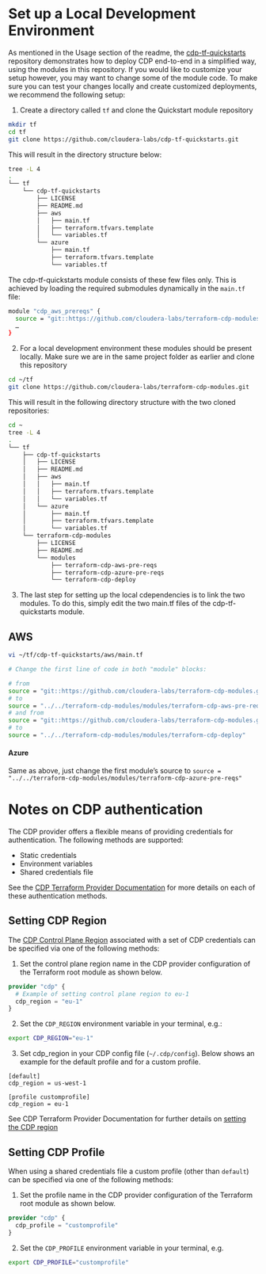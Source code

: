 # Set up a Local Development Environment

As mentioned in the Usage section of the readme, the [cdp-tf-quickstarts](https://github.com/cloudera-labs/cdp-tf-quickstarts) repository demonstrates how to deploy CDP end-to-end in a simplified way, using the modules in this repository. If you would like to customize your setup however, you may want to change some of the module code. To make sure you can test your changes locally and create customized deployments, we recommend the following setup:

1. Create a directory called `tf` and clone the Quickstart module repository

```bash
mkdir tf
cd tf
git clone https://github.com/cloudera-labs/cdp-tf-quickstarts.git
```

This will result in the directory structure below:

```bash
tree -L 4
.
└── tf
    └── cdp-tf-quickstarts
        ├── LICENSE
        ├── README.md
        ├── aws
        │   ├── main.tf
        │   ├── terraform.tfvars.template
        │   └── variables.tf
        └── azure
            ├── main.tf
            ├── terraform.tfvars.template
            └── variables.tf
``` 

The cdp-tf-quickstarts module consists of these few files only. This is achieved by loading the required submodules dynamically in the `main.tf` file:

```bash
module "cdp_aws_prereqs" {
  source = "git::https://github.com/cloudera-labs/terraform-cdp-modules.git//modules/terraform-cdp-aws-pre-reqs?ref=v0.1.0"
  …
}
```

2. For a local development environment these modules should be present locally. Make sure we are in the same project folder as earlier and clone this repository

```bash
cd ~/tf 
git clone https://github.com/cloudera-labs/terraform-cdp-modules.git
```

This will result in the following directory structure with the two cloned repositories:

```bash
cd ~
tree -L 4
.
└── tf
    ├── cdp-tf-quickstarts
    │   ├── LICENSE
    │   ├── README.md
    │   ├── aws
    │   │   ├── main.tf
    │   │   ├── terraform.tfvars.template
    │   │   └── variables.tf
    │   └── azure
    │       ├── main.tf
    │       ├── terraform.tfvars.template
    │       └── variables.tf
    └── terraform-cdp-modules
        ├── LICENSE
        ├── README.md
        └── modules
            ├── terraform-cdp-aws-pre-reqs
            ├── terraform-cdp-azure-pre-reqs
            └── terraform-cdp-deploy
```

3. The last step for setting up the local cdependencies is to link the two modules. To do this, simply edit the two main.tf files of the cdp-tf-quickstarts module.

## AWS

```bash
vi ~/tf/cdp-tf-quickstarts/aws/main.tf

# Change the first line of code in both "module" blocks:

# from 
source = "git::https://github.com/cloudera-labs/terraform-cdp-modules.git//modules/terraform-cdp-aws-pre-reqs?ref=v0.2.0"
# to 
source = "../../terraform-cdp-modules/modules/terraform-cdp-aws-pre-reqs"
# and from
source = "git::https://github.com/cloudera-labs/terraform-cdp-modules.git//modules/terraform-cdp-deploy?ref=v0.2.0"
# to
source = "../../terraform-cdp-modules/modules/terraform-cdp-deploy"
```

#### Azure
Same as above, just change the first module’s source to `source = "../../terraform-cdp-modules/modules/terraform-cdp-azure-pre-reqs"`

# Notes on CDP authentication

The CDP provider offers a flexible means of providing credentials for authentication. The following methods are supported:

* Static credentials
* Environment variables
* Shared credentials file

See the [CDP Terraform Provider Documentation](https://registry.terraform.io/providers/cloudera/cdp/latest/docs#authentication) for more details on each of these authentication methods.

## Setting CDP Region

The [CDP Control Plane Region](https://docs.cloudera.com/cdp-public-cloud/cloud/cp-regions/topics/cdp-control-plane-regions.html) associated with a set of CDP credentials can be specified via one of the following methods:

1. Set the control plane region name in the CDP provider configuration of the Terraform root module as shown below.

```terraform
provider "cdp" {
  # Example of setting control plane region to eu-1
  cdp_region = "eu-1"
}
```

2. Set the `CDP_REGION` environment variable in your terminal, e.g.:

```bash
export CDP_REGION="eu-1"
```

3. Set cdp_region in your CDP config file (`~/.cdp/config`). Below shows an example for the default profile and for a custom profile.

```
[default]
cdp_region = us-west-1

[profile customprofile]
cdp_region = eu-1
```

See CDP Terraform Provider Documentation for further details on [setting the CDP region](https://registry.terraform.io/providers/cloudera/cdp/latest/docs#setting-the-cdp-region)

## Setting CDP Profile

When using a shared credentials file a custom profile (other than `default`) can be specified via one of the following methods:

1. Set the profile name in the CDP provider configuration of the Terraform root module as shown below.

```terraform
provider "cdp" {
  cdp_profile = "customprofile"
}
```

2. Set the `CDP_PROFILE` environment variable in your terminal, e.g.

```bash
export CDP_PROFILE="customprofile"
```

